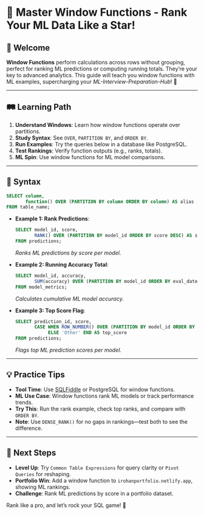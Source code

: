 # 🎉 Master Window Functions - Rank Your ML Data Like a Star!

## 🌟 Welcome

**Window Functions** perform calculations across rows without grouping, perfect for ranking ML predictions or computing running totals. They’re your key to advanced analytics. This guide will teach you window functions with ML examples, supercharging your *ML-Interview-Preparation-Hub*! 🚀

---

## 🛤️ Learning Path

1. **Understand Windows**: Learn how window functions operate over partitions.
2. **Study Syntax**: See `OVER`, `PARTITION BY`, and `ORDER BY`.
3. **Run Examples**: Try the queries below in a database like PostgreSQL.
4. **Test Rankings**: Verify function outputs (e.g., ranks, totals).
5. **ML Spin**: Use window functions for ML model comparisons.

---

## 📜 Syntax

```sql
SELECT column,
       function() OVER (PARTITION BY column ORDER BY column) AS alias
FROM table_name;
```

- **Example 1: Rank Predictions**:
  ```sql
  SELECT model_id, score,
         RANK() OVER (PARTITION BY model_id ORDER BY score DESC) AS score_rank
  FROM predictions;
  ```
  *Ranks ML predictions by score per model.*

- **Example 2: Running Accuracy Total**:
  ```sql
  SELECT model_id, accuracy,
         SUM(accuracy) OVER (PARTITION BY model_id ORDER BY eval_date) AS running_total
  FROM model_metrics;
  ```
  *Calculates cumulative ML model accuracy.*

- **Example 3: Top Score Flag**:
  ```sql
  SELECT prediction_id, score,
         CASE WHEN ROW_NUMBER() OVER (PARTITION BY model_id ORDER BY score DESC) = 1 THEN 'Top'
              ELSE 'Other' END AS top_score
  FROM predictions;
  ```
  *Flags top ML prediction scores per model.*

---

## 💡 Practice Tips

- **Tool Time**: Use [SQLFiddle](http://sqlfiddle.com) or PostgreSQL for window functions.
- **ML Use Case**: Window functions rank ML models or track performance trends.
- **Try This**: Run the rank example, check top ranks, and compare with `ORDER BY`.
- **Note**: Use `DENSE_RANK()` for no gaps in rankings—test both to see the difference.

---

## 🚀 Next Steps

- **Level Up**: Try `Common Table Expressions` for query clarity or `Pivot Queries` for reshaping.
- **Portfolio Win**: Add a window function to `irohanportfolio.netlify.app`, showing ML rankings.
- **Challenge**: Rank ML predictions by score in a portfolio dataset.

Rank like a pro, and let’s rock your SQL game! 🌟